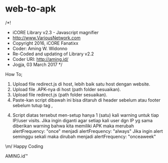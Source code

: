 # web-to-apk
/*!
 * iCORE Library v2.3  - Javascript magnifier
 * http://www.VariousNetwork.com
 * Copyright 2016, iCORE Fanatixx
 * Coder: Aming W. Widonno
 * Re-Coded and updating of Library v2.2
 * Coder URI: http://aming.id/
 * Jogja, 03 March 2017
 */

How To;
1. Upload file redirect.js di host, lebih baik satu host dengan website.
2. Upload file .APK-nya di host (path folder sesuaikan).
3. Upload file redirect.js (path folder sesuaikan).
3. Paste-kan script dibawah ini bisa ditaruh di header sebelum </head> atau footer sebelum tutup tag </body>, 

<script type="text/javascript" src="http://www.domain.com/path/redirect.js"></script>
<script type="text/javascript">
    icoreRedirect.init({
        url: "http://www.domain.com/path/file_dot_APK",
        alertFrequency: "once"
    }).redirectPage();
</script>

4. Script diatas tersebut men-setup hanya 1 (satu) kali warning untuk tiap IP/user visits. 
Jika ingin diganti agar setiap kali user dgn IP yg sama diberikan warning bahwa kita memiliki APK maka merubah 
alertFrequency: "once" menjadi alertFrequency: "always" 
Jika ingin alert seminggu sekali maka dirubah menjadi alertFrequency: "onceaweek" 

\m/
Happy Coding

AMING.id™
